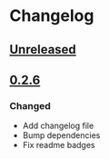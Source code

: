 # Changelog

## [Unreleased][]

[Unreleased]: https://github.com/reliablyhq/cli/compare/0.2.6...HEAD

## [0.2.6][]

[0.2.6]: https://github.com/reliablyhq/cli/compare/0.2.6...HEAD

### Changed

- Add changelog file
- Bump dependencies
- Fix readme badges